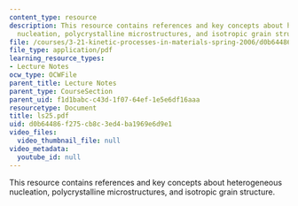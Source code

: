 ```yaml
---
content_type: resource
description: This resource contains references and key concepts about heterogeneous
  nucleation, polycrystalline microstructures, and isotropic grain structure.
file: /courses/3-21-kinetic-processes-in-materials-spring-2006/d0b64486f275cb8c3ed4ba1969e6d9e1_ls25.pdf
file_type: application/pdf
learning_resource_types:
- Lecture Notes
ocw_type: OCWFile
parent_title: Lecture Notes
parent_type: CourseSection
parent_uid: f1d1babc-c43d-1f07-64ef-1e5e6df16aaa
resourcetype: Document
title: ls25.pdf
uid: d0b64486-f275-cb8c-3ed4-ba1969e6d9e1
video_files:
  video_thumbnail_file: null
video_metadata:
  youtube_id: null
---
```

This resource contains references and key concepts about heterogeneous nucleation, polycrystalline microstructures, and isotropic grain structure.

